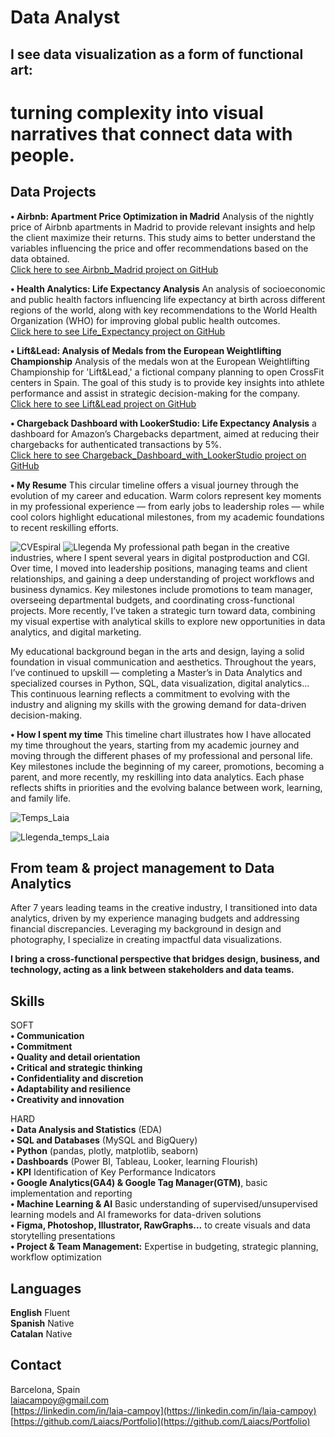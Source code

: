 # Data Analyst

## I see data visualization as a form of functional art:
# turning complexity into visual narratives that connect data with people.



## Data Projects

**• Airbnb: Apartment Price Optimization in Madrid** Analysis of the nightly price of Airbnb apartments in Madrid to provide relevant insights and help the client maximize their returns. This study aims to better understand the variables influencing the price and offer recommendations based on the data obtained.    
[Click here to see Airbnb_Madrid project on GitHub](https://github.com/Laiacs/Portfolio/tree/main/Airbnb_Madrid)  

**• Health Analytics: Life Expectancy Analysis** An analysis of socioeconomic and public health factors influencing life expectancy at birth across different regions of the world, along with key recommendations to the World Health Organization (WHO) for improving global public health outcomes.  
[Click here to see Life_Expectancy project on GitHub](https://github.com/Laiacs/Portfolio/tree/main/Life_Expectancy)  

**• Lift&Lead: Analysis of Medals from the European Weightlifting Championship** Analysis of the medals won at the European Weightlifting Championship for 'Lift&Lead,' a fictional company planning to open CrossFit centers in Spain. The goal of this study is to provide key insights into athlete performance and assist in strategic decision-making for the company.  
[Click here to see Lift&Lead project on GitHub](https://github.com/Laiacs/Portfolio/tree/main/Lift_&_Lead)  

**• Chargeback Dashboard with LookerStudio: Life Expectancy Analysis** a dashboard for Amazon’s Chargebacks department, aimed at reducing their chargebacks for authenticated transactions by 5%.  
[Click here to see Chargeback_Dashboard_with_LookerStudio project on GitHub](https://github.com/Laiacs/Portfolio/tree/main/Chargeback_Dashboard_with_LookerStudio) 

**• My Resume** This circular timeline offers a visual journey through the evolution of my career and education. Warm colors represent key moments in my professional experience — from early jobs to leadership roles — while cool colors highlight educational milestones, from my academic foundations to recent reskilling efforts.

![CVEspiral](CV_Espiral_01.jpg)
![Llegenda](Llegenda_03.png)
My professional path began in the creative industries, where I spent several years in digital postproduction and CGI. Over time, I moved into leadership positions, managing teams and client relationships, and gaining a deep understanding of project workflows and business dynamics. Key milestones include promotions to team manager, overseeing departmental budgets, and coordinating cross-functional projects. More recently, I’ve taken a strategic turn toward data, combining my visual expertise with analytical skills to explore new opportunities in data analytics, and digital marketing.

My educational background began in the arts and design, laying a solid foundation in visual communication and aesthetics. Throughout the years, I’ve continued to upskill — completing a Master’s in Data Analytics and specialized courses in Python, SQL, data visualization, digital analytics... This continuous learning reflects a commitment to evolving with the industry and aligning my skills with the growing demand for data-driven decision-making.  

**• How I spent my time** This timeline chart illustrates how I have allocated my time throughout the years, starting from my academic journey and moving through the different phases of my professional and personal life. Key milestones include the beginning of my career, promotions, becoming a parent, and more recently, my reskilling into data analytics. Each phase reflects shifts in priorities and the evolving balance between work, learning, and family life.  

![Temps_Laia](temps_Laia_04.png)


![Llegenda_temps_Laia](llegenda_temps_Laia_03.png)

## From team & project management to Data Analytics
After 7 years leading teams in the creative industry, I transitioned into data analytics, driven by my experience managing budgets and addressing financial discrepancies. Leveraging my background in design and photography, I specialize in creating impactful data visualizations. 

**I bring a cross-functional perspective that bridges design, business, and technology, acting as a link between stakeholders and data teams.**

## Skills  
SOFT  
**• Communication**  
**• Commitment**  
**• Quality and detail orientation**  
**• Critical and strategic thinking**  
**• Confidentiality and discretion**  
**• Adaptability and resilience**  
**• Creativity and innovation**  

HARD  
**• Data Analysis and Statistics** (EDA)  
**• SQL and Databases** (MySQL and BigQuery)  
**• Python** (pandas, plotly, matplotlib, seaborn)  
**• Dashboards** (Power BI, Tableau, Looker, learning Flourish)  
**• KPI** Identification of Key Performance Indicators  
**• Google Analytics(GA4) & Google Tag Manager(GTM)**, basic implementation and reporting  
**• Machine Learning & AI** Basic understanding of supervised/unsupervised learning models and AI frameworks for data-driven solutions  
**• Figma, Photoshop, Illustrator, RawGraphs...** to create visuals and data storytelling presentations  
**• Project & Team Management:** Expertise in budgeting, strategic planning, workflow optimization  

## Languages  

**English**
Fluent  
**Spanish**
Native  
**Catalan**
Native

## Contact  
Barcelona, Spain  
laiacampoy@gmail.com  
[https://linkedin.com/in/laia-campoy](https://linkedin.com/in/laia-campoy)  
[https://github.com/Laiacs/Portfolio](https://github.com/Laiacs/Portfolio)  

